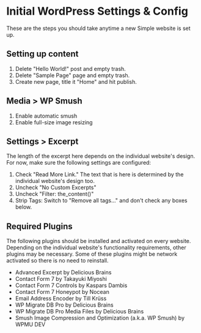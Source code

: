 # Initial WordPress Settings & Config
These are the steps you should take anytime a new Simple website is set up.

## Setting up content
1. Delete "Hello World!" post and empty trash.
2. Delete "Sample Page" page and empty trash.
3. Create new page, title it "Home" and hit publish.

## Media > WP Smush
1. Enable automatic smush
2. Enable full-size image resizing

## Settings > Excerpt
The length of the excerpt here depends on the individual website's design. For now, make sure the following settings are configured:

1. Check "Read More Link." The text that is here is determined by the individual website's design too.
2. Uncheck "No Custom Excerpts"
3. Uncheck "Filter: the_content()"
4. Strip Tags: Switch to "Remove all tags..." and don't check any boxes below.

## Required Plugins
The following plugins should be installed and activated on every website. Depending on the individual website's functionality requirements, other plugins may be necessary. Some of these plugins might be network activated so there is no need to reinstall.

- Advanced Excerpt by Delicious Brains
- Contact Form 7 by Takayuki Miyoshi
- Contact Form 7 Controls by Kaspars Dambis
- Contact Form 7 Honeypot by Nocean
- Email Address Encoder by Till Krüss
- WP Migrate DB Pro by Delicious Brains
- WP Migrate DB Pro Media Files by Delicious Brains
- Smush Image Compression and Optimization (a.k.a. WP Smush) by WPMU DEV

